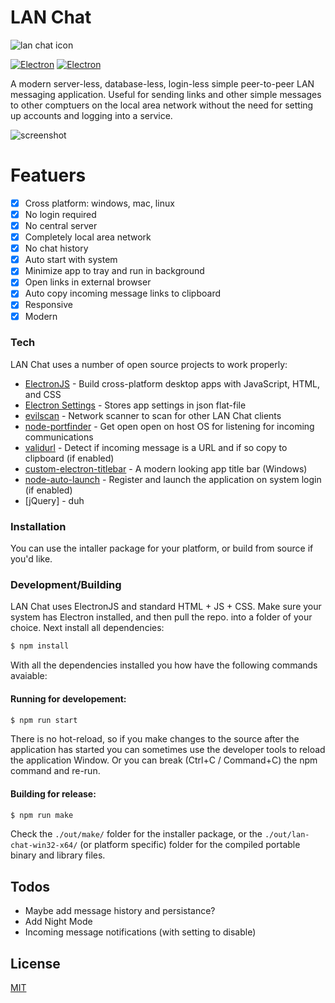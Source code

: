 # LAN Chat

![lan chat icon](https://lab.robertmeyer.ca/robert.meyer/lan-chat/-/raw/master/src/img/icons/png/256x256.png)

[![Electron](https://img.shields.io/badge/version-0.1.0-lightgray)](https://lab.robertmeyer.ca/robert.meyer/lan-chat/) [![Electron](https://img.shields.io/badge/electron-8.2.5-9feaf9)](https://www.electronjs.org/)

A modern server-less, database-less, login-less simple peer-to-peer LAN messaging application. Useful for sending links and other simple messages to other comptuers on the local area network without the need for setting up accounts and logging into a service.

![screenshot](https://lab.robertmeyer.ca/robert.meyer/lan-chat/-/raw/master/src/img/screenshots/screenshot1.png)

# Featuers
- [x] Cross platform: windows, mac, linux
- [x] No login required
- [x] No central server
- [x] Completely local area network
- [x] No chat history
- [x] Auto start with system
- [x] Minimize app to tray and run in background
- [x] Open links in external browser
- [x] Auto copy incoming message links to clipboard
- [x] Responsive
- [x] Modern

### Tech

LAN Chat uses a number of open source projects to work properly:

* [ElectronJS](https://www.electronjs.org) - Build cross-platform desktop apps with JavaScript, HTML, and CSS 
* [Electron Settings](https://www.npmjs.com/package/electron-settings) - Stores app settings in json flat-file
* [evilscan](https://www.npmjs.com/package/evilscan) - Network scanner to scan for other LAN Chat clients
* [node-portfinder](https://www.npmjs.com/package/portfinder) - Get open open on host OS for listening for incoming communications
* [validurl](https://www.npmjs.com/package/valid-url) - Detect if incoming message is a URL and if so copy to clipboard (if enabled)
* [custom-electron-titlebar](https://www.npmjs.com/package/custom-electron-titlebar) - A modern looking app title bar (Windows)
* [node-auto-launch](https://www.npmjs.com/package/auto-launch) - Register and launch the application on system login (if enabled)
* [jQuery] - duh

### Installation

You can use the intaller package for your platform, or build from source if you'd like.

### Development/Building

LAN Chat uses ElectronJS and standard HTML + JS + CSS. Make sure your system has Electron installed, and then pull the repo. into a folder of your choice. Next install all dependencies:

```sh
$ npm install
```

With all the dependencies installed you how have the following commands avaiable:

#### Running for developement:
```sh
$ npm run start
```
There is no hot-reload, so if you make changes to the source after the application has started you can sometimes use the developer tools to reload the application Window. Or you can break (Ctrl+C / Command+C) the npm command and re-run.

#### Building for release:
```sh
$ npm run make
```
Check the `./out/make/` folder for the installer package, or the `./out/lan-chat-win32-x64/` (or platform specific) folder for the compiled portable binary and library files.

## Todos

 - Maybe add message history and persistance?
 - Add Night Mode
 - Incoming message notifications (with setting to disable)

License
----
[MIT](https://lab.robertmeyer.ca/robert.meyer/lan-chat/-/raw/master/LICENSE)